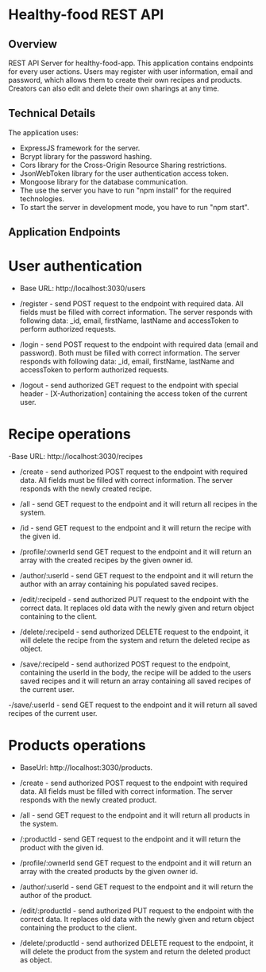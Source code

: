 # Healthy-food REST API

## Overview 
REST API Server for healthy-food-app. This application contains endpoints for every user actions. Users may register with user information, email and password, which allows them to create their own recipes and products. Creators can also edit and delete their own sharings at any time.

## Technical Details 
The application uses:
- ExpressJS framework for the server.
- Bcrypt library for the password hashing.
- Cors library for the Cross-Origin Resource Sharing restrictions.
- JsonWebToken library for the user authentication access token.
- Mongoose library for the database communication.
- The use the server you have to run "npm install" for the required technologies.
- To start the server in development mode, you have to run "npm start".

## Application Endpoints
# User authentication
- Base URL: http://localhost:3030/users

- /register - send POST request to the endpoint with required data. All fields must be filled with correct information. The server responds with following data: _id, email, firstName, lastName and accessToken to perform authorized requests.

- /login - send POST request to the endpoint with required data (email and password). Both must be filled with correct information. The server responds with following data: _id, email, firstName, lastName and accessToken to perform authorized requests.

- /logout - send authorized GET request to the endpoint with special header - [X-Authorization] containing the access token of the current user.

# Recipe operations
-Base URL: http://localhost:3030/recipes

- /create - send authorized POST request to the endpoint with required data. All fields must be filled with correct information. The server responds with the newly created recipe.

- /all - send GET request to the endpoint and it will return all recipes in the system.

- /id - send GET request to the endpoint and it will return the recipe with the given id.

- /profile/:ownerId send GET request to the endpoint and it will return an array with the created recipes by the given owner id.

- /author/:userId - send GET request to the endpoint and it will return the author with an array containing his populated saved recipes.

- /edit/:recipeId - send authorized PUT request to the endpoint with the correct data. It replaces old data with the newly given and return object containing to the client.

- /delete/:recipeId - send authorized DELETE request to the endpoint, it will delete the recipe from the system and return the deleted recipe as object.

- /save/:recipeId - send authorized POST request to the endpoint, containing the userId in the body, the recipe will be added to the users saved recipes and it will return an array containing all saved recipes of the current user.

-/save/:userId - send GET request to the endpoint and it will return all saved recipes of the current user.

# Products operations
- BaseUrl: http://localhost:3030/products.

- /create - send authorized POST request to the endpoint with required data. All fields must be filled with correct information. The server responds with the newly created product.

- /all - send GET request to the endpoint and it will return all products in the system.

- /:productId - send GET request to the endpoint and it will return the product with the given id.

- /profile/:ownerId send GET request to the endpoint and it will return an array with the created products by the given owner id.

- /author/:userId - send GET request to the endpoint and it will return the author of the product.

- /edit/:productId - send authorized PUT request to the endpoint with the correct data. It replaces old data with the newly given and return object containing the product to the client.

- /delete/:productId - send authorized DELETE request to the endpoint, it will delete the product from the system and return the deleted product as object.